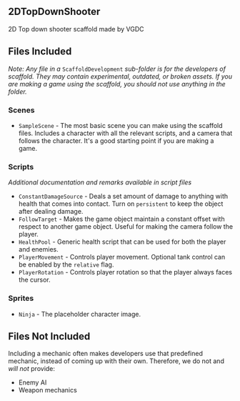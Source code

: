 ## 2DTopDownShooter

2D Top down shooter scaffold made by VGDC

## Files Included

_Note: Any file in a_ `ScaffoldDevelopment` _sub-folder is for the developers of scaffold.
They may contain experimental, outdated, or broken assets.
If you are making a game using the scaffold, you should not use anything in the folder._ 

### Scenes

* `SampleScene` -
  The most basic scene you can make using the scaffold files.
  Includes a character with all the relevant scripts, and a camera that follows the character.
  It's a good starting point if you are making a game.

### Scripts

_Additional documentation and remarks available in script files_

* `ConstantDamageSource` - 
  Deals a set amount of damage to anything with health that comes into contact.
  Turn on `persistent` to keep the object after dealing damage.
* `FollowTarget` -
  Makes the game object maintain a constant offset with respect to another game object.
  Useful for making the camera follow the player.
* `HealthPool` - 
  Generic health script that can be used for both the player and enemies.
* `PlayerMovement` - 
  Controls player movement. Optional tank control can be enabled by the `relative` flag.
* `PlayerRotation` - 
  Controls player rotation so that the player always faces the cursor.
  
### Sprites

* `Ninja` - 
  The placeholder character image.

## Files Not Included

Including a mechanic often makes developers use that predefined mechanic, instead of coming up with their own. Therefore, we do not and _will not_ provide:

* Enemy AI
* Weapon mechanics
